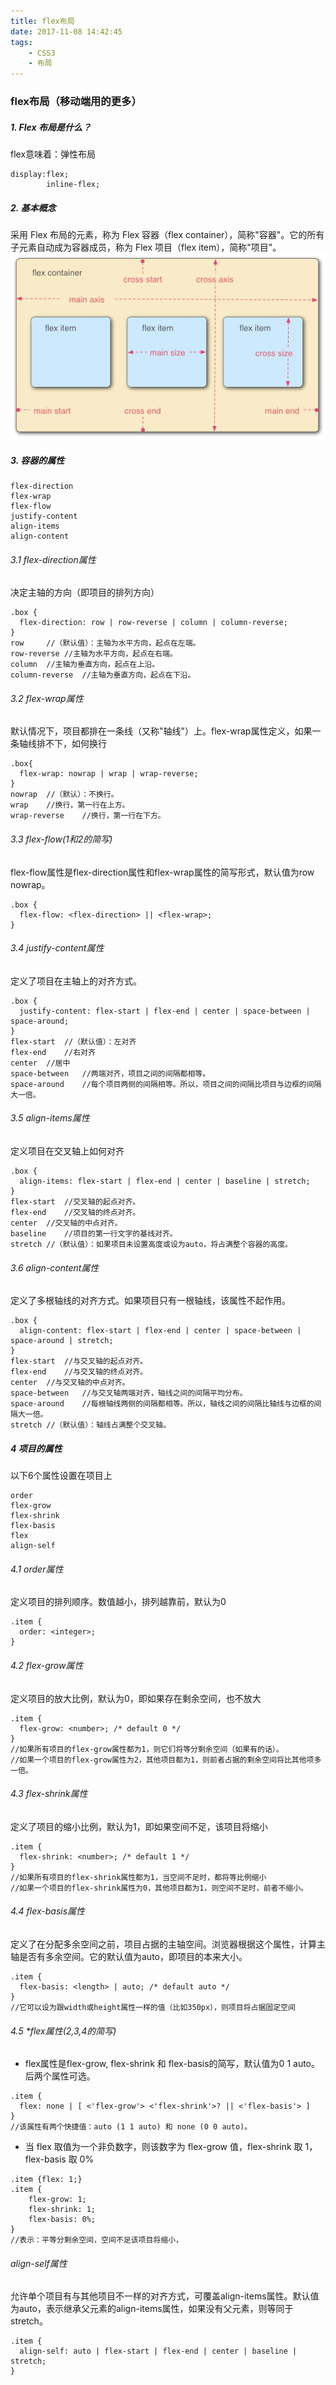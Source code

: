 ```yaml
---
title: flex布局
date: 2017-11-08 14:42:45
tags:
    - CSS3
    - 布局
---
```


### flex布局（移动端用的更多）
##### 1. Flex 布局是什么？
flex意味着：弹性布局
```
display:flex;
        inline-flex;
```
##### 2. 基本概念
采用 Flex 布局的元素，称为 Flex 容器（flex container），简称"容器"。它的所有子元素自动成为容器成员，称为 Flex 项目（flex item），简称"项目"。
![image](flex布局/01.png)

<!--more-->

##### 3. 容器的属性
```
flex-direction
flex-wrap
flex-flow
justify-content
align-items
align-content
```
###### 3.1 flex-direction属性
决定主轴的方向（即项目的排列方向）
```
.box {
  flex-direction: row | row-reverse | column | column-reverse;
}
row     //（默认值）：主轴为水平方向，起点在左端。
row-reverse //主轴为水平方向，起点在右端。
column  //主轴为垂直方向，起点在上沿。
column-reverse  //主轴为垂直方向，起点在下沿。
```
###### 3.2 flex-wrap属性
默认情况下，项目都排在一条线（又称"轴线"）上。flex-wrap属性定义，如果一条轴线排不下，如何换行
```
.box{
  flex-wrap: nowrap | wrap | wrap-reverse;
}
nowrap  //（默认）：不换行。
wrap    //换行，第一行在上方。
wrap-reverse    //换行，第一行在下方。
```
###### 3.3 flex-flow(1和2的简写)
flex-flow属性是flex-direction属性和flex-wrap属性的简写形式，默认值为row nowrap。
```
.box {
  flex-flow: <flex-direction> || <flex-wrap>;
}
```
###### 3.4 justify-content属性
定义了项目在主轴上的对齐方式。
```
.box {
  justify-content: flex-start | flex-end | center | space-between | space-around;
}
flex-start  //（默认值）：左对齐
flex-end    //右对齐
center  //居中
space-between   //两端对齐，项目之间的间隔都相等。
space-around    //每个项目两侧的间隔相等。所以，项目之间的间隔比项目与边框的间隔大一倍。
```
###### 3.5 align-items属性
定义项目在交叉轴上如何对齐
```
.box {
  align-items: flex-start | flex-end | center | baseline | stretch;
}
flex-start  //交叉轴的起点对齐。
flex-end    //交叉轴的终点对齐。
center  //交叉轴的中点对齐。
baseline    //项目的第一行文字的基线对齐。
stretch //（默认值）：如果项目未设置高度或设为auto，将占满整个容器的高度。
```
###### 3.6 align-content属性
定义了多根轴线的对齐方式。如果项目只有一根轴线，该属性不起作用。
```
.box {
  align-content: flex-start | flex-end | center | space-between | space-around | stretch;
}
flex-start  //与交叉轴的起点对齐。
flex-end    //与交叉轴的终点对齐。
center  //与交叉轴的中点对齐。
space-between   //与交叉轴两端对齐，轴线之间的间隔平均分布。
space-around    //每根轴线两侧的间隔都相等。所以，轴线之间的间隔比轴线与边框的间隔大一倍。
stretch //（默认值）：轴线占满整个交叉轴。
```
##### 4 项目的属性
以下6个属性设置在项目上
```
order
flex-grow
flex-shrink
flex-basis
flex
align-self
```
###### 4.1 order属性
定义项目的排列顺序。数值越小，排列越靠前，默认为0
```
.item {
  order: <integer>;
}
```
###### 4.2 flex-grow属性
定义项目的放大比例，默认为0，即如果存在剩余空间，也不放大
```
.item {
  flex-grow: <number>; /* default 0 */
}
//如果所有项目的flex-grow属性都为1，则它们将等分剩余空间（如果有的话）。
//如果一个项目的flex-grow属性为2，其他项目都为1，则前者占据的剩余空间将比其他项多一倍。
```
###### 4.3 flex-shrink属性
定义了项目的缩小比例，默认为1，即如果空间不足，该项目将缩小
```
.item {
  flex-shrink: <number>; /* default 1 */
}
//如果所有项目的flex-shrink属性都为1，当空间不足时，都将等比例缩小
//如果一个项目的flex-shrink属性为0，其他项目都为1，则空间不足时，前者不缩小。
```
###### 4.4 flex-basis属性
定义了在分配多余空间之前，项目占据的主轴空间。浏览器根据这个属性，计算主轴是否有多余空间。它的默认值为auto，即项目的本来大小。
```
.item {
  flex-basis: <length> | auto; /* default auto */
}
//它可以设为跟width或height属性一样的值（比如350px），则项目将占据固定空间
```
###### 4.5 *flex属性(2,3,4的简写)
- flex属性是flex-grow, flex-shrink 和 flex-basis的简写，默认值为0 1 auto。后两个属性可选。
```
.item {
  flex: none | [ <'flex-grow'> <'flex-shrink'>? || <'flex-basis'> ]
}
//该属性有两个快捷值：auto (1 1 auto) 和 none (0 0 auto)。
```
- 当 flex 取值为一个非负数字，则该数字为 flex-grow 值，flex-shrink 取 1，flex-basis 取 0%
```
.item {flex: 1;}
.item {
    flex-grow: 1;
    flex-shrink: 1;
    flex-basis: 0%;
}
//表示：平等分剩余空间，空间不足该项目将缩小，
```
###### align-self属性
允许单个项目有与其他项目不一样的对齐方式，可覆盖align-items属性。默认值为auto，表示继承父元素的align-items属性，如果没有父元素，则等同于stretch。
```
.item {
  align-self: auto | flex-start | flex-end | center | baseline | stretch;
}
```